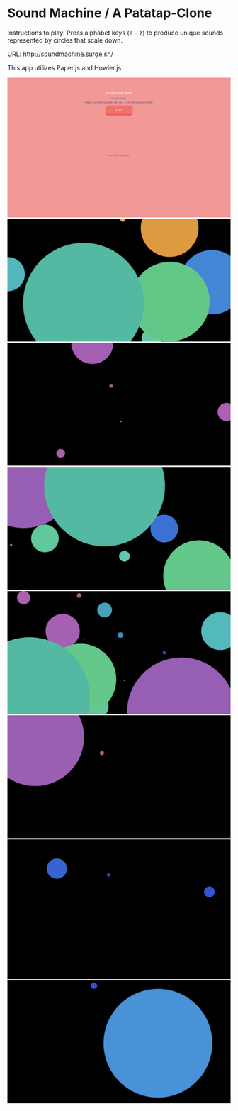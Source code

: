 # Sound Machine / A Patatap-Clone

Instructions to play: 
Press alphabet keys (a - z) to produce unique sounds represented by circles that scale down.

URL: http://soundmachine.surge.sh/

This app utilizes Paper.js and Howler.js

![landing page](screenshots/screenshot8.png)
![screenshot one](screenshots/screenshot1.png)
![screenshot two](screenshots/screenshot2.png)
![screenshot three](screenshots/screenshot3.png)
![screenshot four](screenshots/screenshot4.png)
![screenshot five](screenshots/screenshot5.png)
![screenshot six](screenshots/screenshot6.png)
![screenshot seven](screenshots/screenshot7.png)
